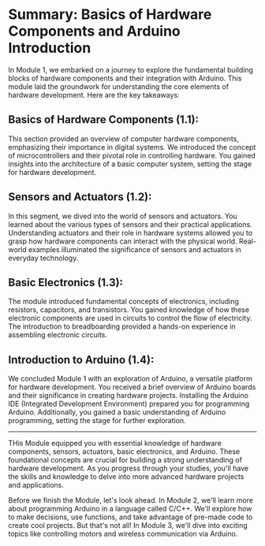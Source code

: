 # Summary: Basics of Hardware Components and Arduino Introduction


In Module 1, we embarked on a journey to explore the fundamental building blocks of hardware components and their integration with Arduino. This module laid the groundwork for understanding the core elements of hardware development. Here are the key takeaways:

## Basics of Hardware Components (1.1): 
This section provided an overview of computer hardware components, emphasizing their importance in digital systems. We introduced the concept of microcontrollers and their pivotal role in controlling hardware. You gained insights into the architecture of a basic computer system, setting the stage for hardware development.
## Sensors and Actuators (1.2): 
In this segment, we dived into the world of sensors and actuators. You learned about the various types of sensors and their practical applications. Understanding actuators and their role in hardware systems allowed you to grasp how hardware components can interact with the physical world. Real-world examples illuminated the significance of sensors and actuators in everyday technology.
## Basic Electronics (1.3): 
The module introduced fundamental concepts of electronics, including resistors, capacitors, and transistors. You gained knowledge of how these electronic components are used in circuits to control the flow of electricity. The introduction to breadboarding provided a hands-on experience in assembling electronic circuits.
## Introduction to Arduino (1.4): 
We concluded Module 1 with an exploration of Arduino, a versatile platform for hardware development. You received a brief overview of Arduino boards and their significance in creating hardware projects. Installing the Arduino IDE (Integrated Development Environment) prepared you for programming Arduino. Additionally, you gained a basic understanding of Arduino programming, setting the stage for further exploration.

_____________________________________________________________________________
THis Module equipped you with essential knowledge of hardware components, sensors, actuators, basic electronics, and Arduino. These foundational concepts are crucial for building a strong understanding of hardware development. As you progress through your studies, you'll have the skills and knowledge to delve into more advanced hardware projects and applications.




Before we finish the Module, let's look ahead. In Module 2, we'll learn more about programming Arduino in a language called C/C++. We'll explore how to make decisions, use functions, and take advantage of pre-made code to create cool projects. But that's not all! In Module 3, we'll dive into exciting topics like controlling motors and wireless communication via Arduino.
